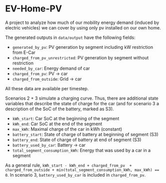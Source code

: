 # EV-Home-PV
A project to analyze how much of our mobility energy demand (induced by electric vehicles) we can cover by using only pv installed on our own home. 

The generated outputs in `data/output` have the following fields:

* `generated_by_pv`: PV generation by segment including kW restriction from E-Car
* `charged_from_pv_unrestricted`: PV generation by segment without restriction
* `needed_by_car`: Energy demand of car
* `charged_from_pv`: PV &rarr; car
* `charged_from_outside`: Grid &rarr; car

All these data are available per timestep.

Scenarios 2 + 3 simulate a charging curve. 
Thus, there are additional state variables that describe the state of charge for the car (and for scenario 3 a description of the SoC of the battery, marked as S3).

* `kWh_start`: Car SoC at the beginning of the segment
* `kWh_end`: Car SoC at the end of the segment
* `max_kWh`: Maximal charge of the car in kWh (constant)
* `battery_start`: State of charge of battery at beginning of segment (S3)
* `battery_end`: State of charge of battery at end of segment (S3)
* `battery_used_by_car`: Battery &rarr; car
* `total_segment_consumption_kWh`: Energy that was used by a car in a segment

As a general rule, `kWh_start - kWh_end + charged_from_pv  + charged_from_outside + min(total_segment_consumption_kWh, max_kWh) == 0`.
In scenario 3, `battery_used_by_car` is included in `charged_from_pv`.

